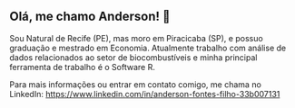 ## Olá, me chamo Anderson! 👋

Sou Natural de Recife (PE), mas moro em Piracicaba (SP), e possuo graduação e mestrado em Economia.
Atualmente trabalho com análise de dados relacionados ao setor de biocombustíveis e minha principal ferramenta de trabalho é o Software R.

Para mais informações ou entrar em contato comigo, me chama no LinkedIn: https://www.linkedin.com/in/anderson-fontes-filho-33b007131

### 

<!--
**afontesfilho/afontesfilho** is a ✨ _special_ ✨ repository because its `README.md` (this file) appears on your GitHub profile.

Here are some ideas to get you started:

- 🔭 I’m currently working on ...
- 🌱 I’m currently learning ...
- 👯 I’m looking to collaborate on ...
- 🤔 I’m looking for help with ...
- 💬 Ask me about ...
- 📫 How to reach me: ...
- 😄 Pronouns: ...
- ⚡ Fun fact: ...
-->
